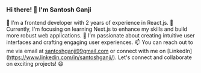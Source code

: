 ### Hi there! 👋 I'm Santosh Ganji

🌟 I'm a frontend developer with 2 years of experience in React.js.
🌱 Currently, I'm focusing on learning Next.js to enhance my skills and build more robust web applications.
🔭 I'm passionate about creating intuitive user interfaces and crafting engaging user experiences.
📫 You can reach out to me via email at [santoshganji99gmail.com](mailto:santoshganji99gmail.com) or connect with me on [LinkedIn] (https://www.linkedin.com/in/santoshganji/).
Let's connect and collaborate on exciting projects! 😄

